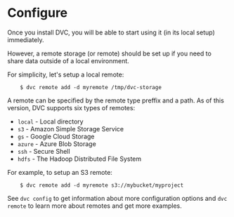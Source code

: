 # Configure

Once you install DVC, you will be able to start using it (in its local setup)
immediately.

However, a remote storage (or remote) should be set up if you need to share data
outside of a local environment. 

For simplicity, let's setup a local remote:

```dvc
    $ dvc remote add -d myremote /tmp/dvc-storage
```
A remote can be specified by the remote type preffix and a path. As of this
version, DVC supports six types of remotes:

* `local` - Local directory
* `s3` - Amazon Simple Storage Service
* `gs` - Google Cloud Storage
* `azure` - Azure Blob Storage
* `ssh` - Secure Shell
* `hdfs` - The Hadoop Distributed File System

For example, to setup an S3 remote:

```dvc
    $ dvc remote add -d myremote s3://mybucket/myproject
```

See `dvc config` to get information about more configuration options and `dvc
remote` to learn more about remotes and get more examples.
